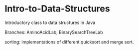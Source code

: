 # Intro-to-Data-Structures
Introductory class to data structures in Java

Branches: AminoAcidLab, BinarySearchTreeLab

sorting: implementations of different quicksort and merge sort.
